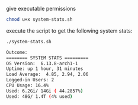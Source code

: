 give executable permissions
```bash
chmod u+x system-stats.sh
```

execute the script to get the following system stats: 
```bash
./system-stats.sh

Outcome: 
======== SYSTEM STATS =========
OS Version:  6.13.8-arch1-1 
Uptime: up 1 hour, 31 minutes
Load Average:  4.85, 2.94, 2.06
Logged-in Users: 2
CPU Usage: 16.4%
Used: 6.2Gi/ 14Gi ( 44.2857%)
Used: 48G/ 1.4T (4% used)

```
